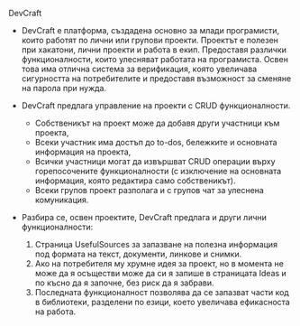 
DevCraft

- DevCraft е платформа, създадена основно за млади програмисти, които работят по лични или групови проекти. Проектът е полезен при хакатони, лични проекти и работа в екип. Предоставя различки функционалности, които улесняват работата на програмиста. Освен това има отлична система за верификация, която увеличава сигурността на потребителите и предоставя възможност за сменяне на парола при нужда.

- DevCraft предлага управление на проекти с CRUD функционалности.  
  - Собственикът на проект може да добавя други участници към проекта,  
  - Всеки участник има достъп до to-dos, бележките и основната информация на проекта,  
  - Всички участници могат да извършват CRUD операции върху горепосочените функционалности (с изключение на основната информация, която редактира само собственикът).  
  - Всеки групов проект разполага и с групов чат за улеснена комуникация.

- Разбира се, освен проектите, DevCraft предлага и други лични функционалности:  
  1) Страница UsefulSources за запазване на полезна информация под формата на текст, документи, линкове и снимки.  
  2) Ако на потребителя му хрумне идея за проект, но в момента не може да я осъществи може да си я запише в страницата Ideas и по късно да я започне, без риск да я забрави.
  3) Последната функционалност позволява да се запазват части код в библиотеки, разделени по езици, което увеличава ефикасноста на работа.


